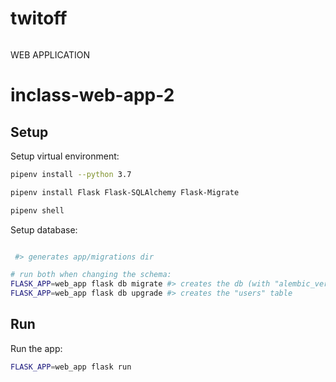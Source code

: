 # twitoff
``` pipenv install flask flask-sqlalchemy flask-migrate python-dotenv requests tweepy basilica scikit-learn jinja2 gunicorn python-dotenv python-decouple
```
WEB APPLICATION 

# inclass-web-app-2

## Setup

Setup virtual environment:

```sh
pipenv install --python 3.7

pipenv install Flask Flask-SQLAlchemy Flask-Migrate

pipenv shell
```

Setup database:

```sh

 #> generates app/migrations dir

# run both when changing the schema:
FLASK_APP=web_app flask db migrate #> creates the db (with "alembic_version" table)
FLASK_APP=web_app flask db upgrade #> creates the "users" table
```


## Run

Run the app:

```sh
FLASK_APP=web_app flask run
```